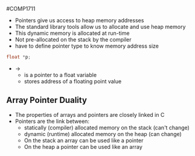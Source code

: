 #COMP1711
- Pointers give us access to heap memory addresses
- The standard library tools allow us to allocate and use heap memory
- This dynamic memory is allocated at run-time
- Not pre-allocated on the stack by the compiler
- have to define pointer type to know memory address size
```c
float *p;
```
- ->
	- is a pointer to a float variable
	- stores address of a floating point value

## Array Pointer Duality
- The properties of arrays and pointers are closely linked in C
-  Pointers are the link between:
	- statically (compiler) allocated memory on the stack (can't change)
	- dynamic (runtime) allocated memory on the heap (can change)
	- On the stack an array can be used like a pointer
	- On the heap a pointer can be used like an array
